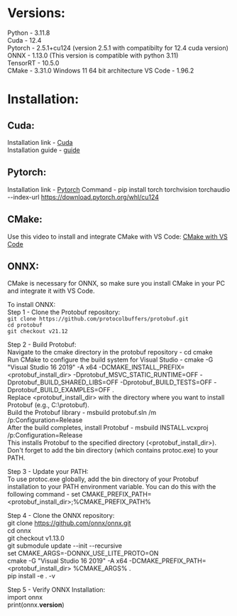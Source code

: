 # Versions:
Python - 3.11.8 <br>
Cuda -  12.4 <br>
Pytorch - 2.5.1+cu124 (version 2.5.1 with compatibilty for 12.4 cuda version) <br>
ONNX - 1.13.0 (This version is compatible with python 3.11) <br>
TensorRT - 10.5.0 <br>
CMake - 3.31.0
Windows 11 64 bit architecture
VS Code - 1.96.2
# Installation:
## Cuda:
Installation link - [Cuda](https://developer.nvidia.com/cuda-12-4-0-download-archive?target_os=Windows&target_arch=x86_64&target_version=11&target_type=exe_local) <br>
Installation guide - [guide](https://docs.nvidia.com/cuda/cuda-installation-guide-microsoft-windows/index.html)

## Pytorch:
Installation link - [Pytorch](https://pytorch.org/get-started/locally/)
Command - pip install torch torchvision torchaudio --index-url https://download.pytorch.org/whl/cu124

## CMake:
Use this video to install and integrate CMake with VS Code: [CMake with VS Code](https://www.youtube.com/watch?v=_BWU5mWqVA4&pp=ygUlY21ha2UgaW5zdGFsbCBpbiB3aW5kb3dzIHdpdGggdnMgY29kZQ%3D%3D)

## ONNX:
CMake is necessary for ONNX, so make sure you install CMake in your PC and integrate it with VS Code. <br>

To install ONNX: <br>
Step 1 - Clone the Protobuf repository: <br>
`git clone https://github.com/protocolbuffers/protobuf.git` <br>
`cd protobuf` <br>
`git checkout v21.12`
<br>

Step 2 - Build Protobuf: <br>
Navigate to the cmake directory in the protobuf repository - cd cmake <br>
Run CMake to configure the build system for Visual Studio - cmake -G "Visual Studio 16 2019" -A x64 -DCMAKE_INSTALL_PREFIX=<protobuf_install_dir> -Dprotobuf_MSVC_STATIC_RUNTIME=OFF -Dprotobuf_BUILD_SHARED_LIBS=OFF -Dprotobuf_BUILD_TESTS=OFF -Dprotobuf_BUILD_EXAMPLES=OFF . <br>
Replace <protobuf_install_dir> with the directory where you want to install Protobuf (e.g., C:\protobuf). <br>
Build the Protobuf library - msbuild protobuf.sln /m /p:Configuration=Release <br>
After the build completes, install Protobuf - msbuild INSTALL.vcxproj /p:Configuration=Release <br>
This installs Protobuf to the specified directory (<protobuf_install_dir>). Don't forget to add the bin directory (which contains protoc.exe) to your PATH. <br>

Step 3 - Update your PATH: <br>
To use protoc.exe globally, add the bin directory of your Protobuf installation to your PATH environment variable. You can do this with the following command - set CMAKE_PREFIX_PATH=<protobuf_install_dir>;%CMAKE_PREFIX_PATH% <br>

Step 4 - Clone the ONNX repository: <br>
git clone https://github.com/onnx/onnx.git <br>
cd onnx <br>
git checkout v1.13.0 <br>
git submodule update --init --recursive <br>
set CMAKE_ARGS=-DONNX_USE_LITE_PROTO=ON <br>
cmake -G "Visual Studio 16 2019" -A x64 -DCMAKE_PREFIX_PATH=<protobuf_install_dir> %CMAKE_ARGS% . <br>
pip install -e . -v <br>

Step 5 - Verify ONNX Installation: <br>
import onnx <br>
print(onnx.__version__) <br>














